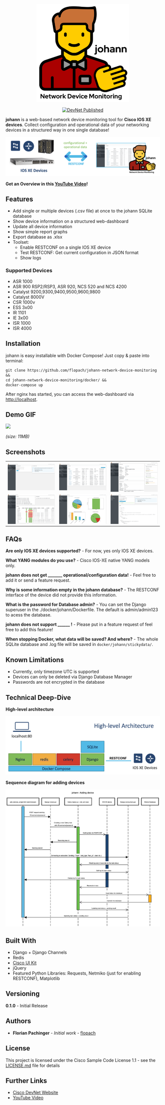 <div align="center">
  <img width="300" src="images/logo/johann-logo-full.png">
</div>
<p align="center">
  <a href="https://developer.cisco.com/codeexchange/github/repo/flopach/johann-network-device-monitoring">
    <img src="https://static.production.devnetcloud.com/codeexchange/assets/images/devnet-published.svg" alt="DevNet Published">
  </a>
</p>

**johann** is a web-based network device monitoring tool for **Cisco IOS XE devices**. Collect configuration and operational data of your networking devices in a structured way in one single database!

![](images/johann-teaser.png)

**Get an Overview in this [YouTube Video](https://www.youtube.com/watch?v=MLNEQePZyKs)!**

## Features

* Add single or multiple devices (.csv file) at once to the johann SQLite database
* Show device information on a structured web-dashboard
* Update all device information
* Show simple report graphs
* Export database as .xlsx
* Toolset:
	* Enable RESTCONF on a single IOS XE device
	* Test RESTCONF: Get current configuration in JSON format
	* Show logs

### Supported Devices

* ASR 1000
* ASR 900 RSP2/RSP3, ASR 920, NCS 520 and NCS 4200
* Catalyst 9200,9300,9400,9500,9600,9800
* Catalyst 8000V
* CSR 1000v
* ESS 3x00
* IR 1101
* IE 3x00
* ISR 1000
* ISR 4000

## Installation

johann is easy installable with Docker Compose! Just copy & paste into terminal:

```
git clone https://github.com/flopach/johann-network-device-monitoring &&
cd johann-network-device-monitoring/docker/ &&
docker-compose up
```

After nginx has started, you can access the web-dashboard via [http://localhost](http://localhost).

## Demo GIF

![](images/johann-0.1.0-gif.gif)

*(size: 11MB)*

## Screenshots

| | | |
|:-------------------------:|:-------------------------:|:-------------------------:|
|![](images/scr_add.png) |  ![](images/scr_all.png) | ![](images/scr_detail.png) |
|![](images/scr_detail2.png)  |  ![](images/scr_report.png) |![](images/scr_json.png) |

## FAQs

**Are only IOS XE devices supported?** - For now, yes only IOS XE devices.

**What YANG modules do you use?** - Cisco IOS-XE native YANG models only.

**johann does not get _______ operational/configuration data!** - Feel free to add it or send a feature request.

**Why is some information empty in the johann database?** - The RESTCONF interface of the device did not provide this information.

**What is the password for Database admin?** - You can set the Django superuser in the ./docker/johann/Dockerfile. The default is admin/admin123 to acess the database.

**johann does not support ______ !** - Please put in a feature request of feel free to add this feature!

**When stopping Docker, what data will be saved? And where?** - The whole SQLite database and .log file will be saved in `docker/johann/stickydata/`.

## Known Limitations

* Currently, only timezone UTC is supported
* Devices can only be deleted via Django Database Manager 
* Passwords are not encrypted in the database 

## Technical Deep-Dive

**High-level architecture**

![](images/high-level-architecture.png)

**Sequence diagram for adding devices**

![](images/sequencediagram_add_device.png)

## Built With

* Django + Django Channels
* Redis
* [Cisco UI Kit](https://developer.cisco.com/site/uiux/)
* jQuery
* Featured Python Libraries: Requests, Netmiko (just for enabling RESTCONF), Matplotlib

## Versioning

**0.1.0** - Initial Release

## Authors

* **Florian Pachinger** - *Initial work* - [flopach](https://github.com/flopach)

## License

This project is licensed under the Cisco Sample Code License 1.1 - see the [LICENSE.md](LICENSE.md) file for details

## Further Links

* [Cisco DevNet Website](https://developer.cisco.com)
* [YouTube Video](https://www.youtube.com/watch?v=MLNEQePZyKs)
